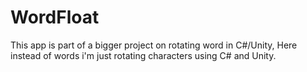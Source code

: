 # WordFloat

This app is part of a bigger project on rotating word in C#/Unity,
Here instead of words i'm just rotating characters using C# and Unity.
